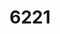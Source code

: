---
pid: WS113
title: '6221'
location_transcription: In place of Frank Rizzo statue - Near Dilworth
zipcode: '19139'
outside_phl: 
neighborhood: Walnut Hill
age: '21'
age_range: 20-29
instagram: 
image_file_name: WS_113.jpg
proposal_transcription: This is a bad rendering, but create a monument of MOVE HQ
  that was bombed by Mayor Goode (I believe). Recreate 6221 Osage Avenue in place
  of the Rizzo statue.
topic: History,MOVE,Philadelphia,Violence
topic_summary: 0, 0, 0, 0
type: Sculpture Statue
keywords_other: 
credit: Maya Arthur
image_labels: 
twitter: 
facebook: 
permalink: "/monuments/ws113/"
layout: item-page
---